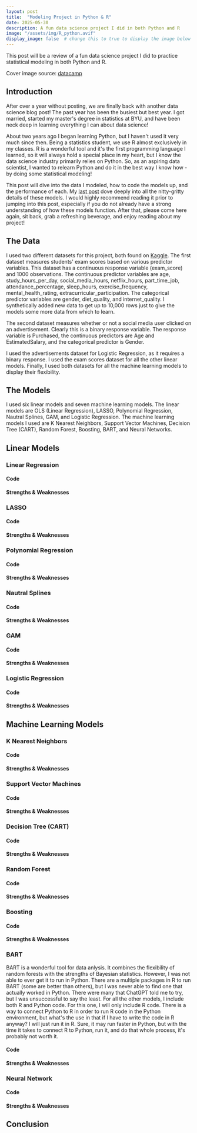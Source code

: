 ```yaml
---
layout: post
title:  "Modeling Project in Python & R"
date: 2025-05-30
description: A fun data science project I did in both Python and R
image: "/assets/img/R_python.avif"
display_image: false  # change this to true to display the image below the banner 
---
```

<p class="intro"><span class="dropcap">T</span>his post will be a review of a fun data science project I did to practice statistical modeling in both Python and R.</p>
<p class="intro">Cover image source: <a href="https://www.datacamp.com/blog/python-vs-r-for-data-science-whats-the-difference">datacamp</a></p>


## Introduction

After over a year without posting, we are finally back with another data science blog post! The past year has been the busiest but best year. I got married, started my master's degree in statistics at BYU, and have been neck deep in learning everything I can about data science!

About two years ago I began learning Python, but I haven't used it very much since then. Being a statistics student, we use R almost exclusively in my classes. R is a wonderful tool and it's the first programming language I learned, so it will always hold a special place in my heart, but I know the data science industry primarily relies on Python. So, as an aspiring data scientist, I wanted to relearn Python and do it in the best way I know how - by doing some statistical modeling!

This post will dive into the data I modeled, how to code the models up, and the performance of each. My [last post]("https://talmage-hilton.github.io/Stat-386-Blog/blog/model-explanations/") dove deeply into all the nitty-gritty details of these models. I would highly recommend reading it prior to jumping into this post, especially if you do not already have a strong understanding of how these models function. After that, please come here again, sit back, grab a refreshing beverage, and enjoy reading about my project!


## The Data

I used two different datasets for this project, both found on [Kaggle]("https://www.kaggle.com/"). The first dataset measures students' exam scores based on various predictor variables. This dataset has a continuous response variable (exam_score) and 1000 observations. The continuous predictor variables are age, study_hours_per_day, social_media_hours, netflix_hours, part_time_job, attendance_percentage, sleep_hours, exercise_frequency, mental_health_rating, extracurricular_participation. The categorical predictor variables are gender, diet_quality, and internet_quality. I synthetically added new data to get up to 10,000 rows just to give the models some more data from which to learn.

The second dataset measures whether or not a social media user clicked on an advertisement. Clearly this is a binary response variable. The response variable is Purchased, the continuous predictors are Age and EstimatedSalary, and the categorical predictor is Gender.

I used the advertisements dataset for Logistic Regression, as it requires a binary response. I used the exam scores dataset for all the other linear models. Finally, I used both datasets for all the machine learning models to display their flexibility.


## The Models

I used six linear models and seven machine learning models. The linear models are OLS (Linear Regression), LASSO, Polynomial Regression, Nautral Splines, GAM, and Logistic Regression. The machine learning models I used are K Nearest Neighbors, Support Vector Machines, Decision Tree (CART), Random Forest, Boosting, BART, and Neural Networks.


## Linear Models


### Linear Regression

#### Code



#### Strengths & Weaknesses




### LASSO

#### Code

#### Strengths & Weaknesses


### Polynomial Regression

#### Code

#### Strengths & Weaknesses


### Nautral Splines

#### Code

#### Strengths & Weaknesses


### GAM

#### Code

#### Strengths & Weaknesses


### Logistic Regression

#### Code

#### Strengths & Weaknesses


## Machine Learning Models


### K Nearest Neighbors

#### Code

#### Strengths & Weaknesses


### Support Vector Machines

#### Code

#### Strengths & Weaknesses


### Decision Tree (CART)

#### Code

#### Strengths & Weaknesses


### Random Forest

#### Code

#### Strengths & Weaknesses


### Boosting

#### Code

#### Strengths & Weaknesses


### BART

BART is a wonderful tool for data anlysis. It combines the flexibility of random forests with the strengths of Bayesian statistics. However, I was not able to ever get it to run in Python. There are a multiple packages in R to run BART (some are better than others), but I was never able to find one that actually worked in Python. There were many that ChatGPT told me to try, but I was unsuccessful to say the least. For all the other models, I include both R and Python code. For this one, I will only include R code. There is a way to connect Python to R in order to run R code in the Python environment, but what's the use in that if I have to write the code in R anyway? I will just run it in R. Sure, it may run faster in Python, but with the time it takes to connect R to Python, run it, and do that whole process, it's probably not worth it.

#### Code

#### Strengths & Weaknesses


### Neural Network

#### Code

#### Strengths & Weaknesses



## Conclusion

